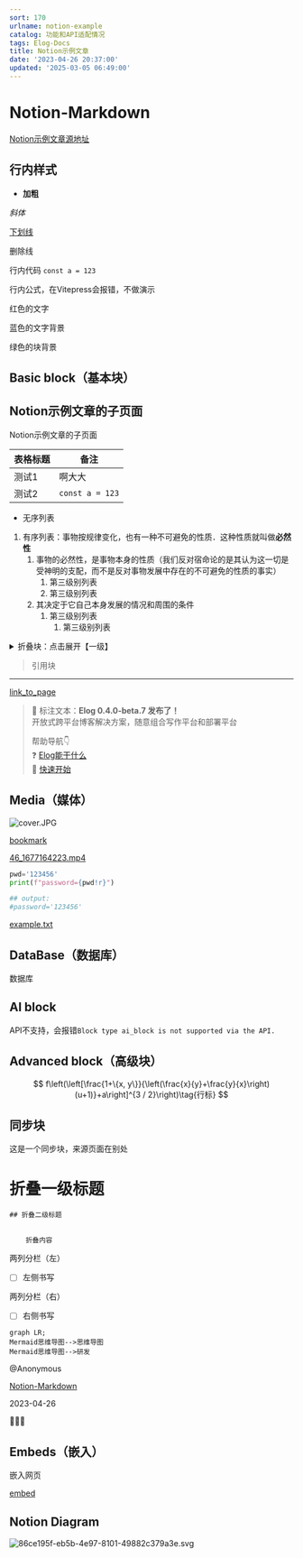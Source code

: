 ```yaml
---
sort: 170
urlname: notion-example
catalog: 功能和API适配情况
tags: Elog-Docs
title: Notion示例文章
date: '2023-04-26 20:37:00'
updated: '2025-03-05 06:49:00'
---
```


# Notion-Markdown


[Notion示例文章源地址](https://1874.notion.site/Notion-0658ee89cadf4d0e9b6adfbb1d953c70)


## 行内样式


- **加粗**


_斜体_


<u>下划线</u>


删除线


行内代码 `const a = 123`


行内公式，在Vitepress会报错，不做演示


红色的文字


蓝色的文字背景


绿色的块背景


## Basic block（基本块）


## Notion示例文章的子页面

Notion示例文章的子页面


| 表格标题 | 备注              |
| ---- | --------------- |
| 测试1  | 啊大大             |
| 测试2  | `const a = 123` |

- 无序列表
1. 有序列表：事物按规律变化，也有一种不可避免的性质．这种性质就叫做**必然性**
	1. 事物的必然性，是事物本身的性质（我们反对宿命论的是其认为这一切是受神明的支配，而不是反对事物发展中存在的不可避免的性质的事实）
		1. 第三级别列表
		2. 第三级别列表
	2. 其决定于它自己本身发展的情况和周围的条件
		1. 第三级别列表
			1. 第三级别列表
<details>
<summary>折叠块：点击展开【一级】</summary>
<details>
<summary>点击展开【二级】</summary>
<details>
<summary>点击展开【三级】</summary>

内容文本


</details>


</details>


</details>


> 引用块


---


[link_to_page](f478ef37-c82a-41f1-b7a5-9c195b043831)


> 👏 标注文本：**Elog 0.4.0-beta.7 发布了！**  
> 开放式跨平台博客解决方案，随意组合写作平台和部署平台  
>   
> 帮助导航👇  
> ❓ [Elog能干什么](https://elog.1874.cool/notion/introduce)  
> 🚀 [快速开始](https://elog.1874.cool/notion/start)


## Media（媒体）


![cover.JPG](https://image.1874.cool/elog-docs-images/10a91945736a3027f2854218fa71c659.JPG)


[bookmark](https://elog.1874.cool)


[46_1677164223.mp4](https://prod-files-secure.s3.us-west-2.amazonaws.com/13a508a2-de5b-47bc-b05f-367d31c13e36/5999649b-7796-46a0-abd4-2e17b7b607ab/46_1677164223.mp4?X-Amz-Algorithm=AWS4-HMAC-SHA256&X-Amz-Content-Sha256=UNSIGNED-PAYLOAD&X-Amz-Credential=ASIAZI2LB46677XNKL3I%2F20250304%2Fus-west-2%2Fs3%2Faws4_request&X-Amz-Date=20250304T225129Z&X-Amz-Expires=3600&X-Amz-Security-Token=IQoJb3JpZ2luX2VjEL%2F%2F%2F%2F%2F%2F%2F%2F%2F%2F%2FwEaCXVzLXdlc3QtMiJGMEQCIBzW0DTyzW4fxFz%2F%2FGKzT%2FdD7zjtniERmfUleqLTPn%2FmAiBlVbQBMiNVIcpsdKUBXiC5VH%2BcC9hw%2FVQ0AEO7ckJVmSqIBAj4%2F%2F%2F%2F%2F%2F%2F%2F%2F%2F8BEAAaDDYzNzQyMzE4MzgwNSIMFi1nra%2Fcw%2F3ZXzR9KtwDVpl%2BSeI2LIqx3pgQdNTKoKy1cvBFHmY6oek0vwizXVAw1KuYnMfpN2G4LM3%2Bk7k21GBdH%2Flpx5qAi0sdMKPC0T4DyRfKLnV0z9PO0UKNql5Bfsu3me%2BHYWmBvtNOtI5dPDP%2Fp9lZx8B5dur181PvBlYX3SPwZriHphgT%2Be%2FRXwIsRZWJgoESxB9pyjEf%2F%2BFkOlAahOC9bL0uepoae%2Fhv%2BBf%2FCBQbmlLPtSZFsJCQZLdGuYWrp4cyZ%2BDDoutWJsGaxxVSRMMi585zbDf3XRgiUINIsOuV2pm8CNPcT7G6SlzNmQJdsRQGkesbWSwpRcTJmCnTZe9PfSEs%2FN285gspbQ15A6FtHFO%2BohRpzYBJYNPLnKQGrQBapQu%2FSSL5wzIcQlEvf95WAMkyR%2B3c1h%2B03s7tnRkQIQJRfvObroaTdhXjyg1RnaEe2y4B6O60P7jXtTg7Wfs%2Bzwm9w%2Bx3aZ9yTtc%2B52f4Auegs2LqE9N9qgkp89B%2B3trVFcz2kgCTEeEerMeIoRFumVtYhb4Ynczw2oLM5iWVC5EcYdRMnROwS%2BppKU7jhEEefUQVNk670qPPmzoJ5YEml7VKY2bbLVMNVTWhsRi%2FqBtKUdXaPFUjndxtVnGn%2BmlsMSdt8lYwtf6dvgY6pgHGnDO%2BwFfRPrEeWHbISMXz7nk6Xkvxk%2F3rnqPI5zHVYmB2FxPAIxAj1zHZjK6PssCSSCmf3rdheQ7qFTcN2YqGfoOzme%2BYcn9gy6u%2FHfSQDq%2FDyydvaSztOVdMSfcpUvQCPJeY9tw9ZVI0ymCS8Tx5BfkvRxNqHEnZmn3MRSp93%2BECrgIED3FA8ZLQaWcQZseLllzTRKNle0tgST5opluIAZYmWJ%2BX&X-Amz-Signature=b79a2c663eb4f44451b8f430c019116901cc12feec2f6785877a8992f9439b5c&X-Amz-SignedHeaders=host&x-id=GetObject)


```python
pwd='123456'
print(f"password={pwd!r}")

## output:
#password='123456'
```


[example.txt](https://prod-files-secure.s3.us-west-2.amazonaws.com/13a508a2-de5b-47bc-b05f-367d31c13e36/753c8245-2aea-45de-8a5a-509c105f6236/example.txt?X-Amz-Algorithm=AWS4-HMAC-SHA256&X-Amz-Content-Sha256=UNSIGNED-PAYLOAD&X-Amz-Credential=ASIAZI2LB46677XNKL3I%2F20250304%2Fus-west-2%2Fs3%2Faws4_request&X-Amz-Date=20250304T225129Z&X-Amz-Expires=3600&X-Amz-Security-Token=IQoJb3JpZ2luX2VjEL%2F%2F%2F%2F%2F%2F%2F%2F%2F%2F%2FwEaCXVzLXdlc3QtMiJGMEQCIBzW0DTyzW4fxFz%2F%2FGKzT%2FdD7zjtniERmfUleqLTPn%2FmAiBlVbQBMiNVIcpsdKUBXiC5VH%2BcC9hw%2FVQ0AEO7ckJVmSqIBAj4%2F%2F%2F%2F%2F%2F%2F%2F%2F%2F8BEAAaDDYzNzQyMzE4MzgwNSIMFi1nra%2Fcw%2F3ZXzR9KtwDVpl%2BSeI2LIqx3pgQdNTKoKy1cvBFHmY6oek0vwizXVAw1KuYnMfpN2G4LM3%2Bk7k21GBdH%2Flpx5qAi0sdMKPC0T4DyRfKLnV0z9PO0UKNql5Bfsu3me%2BHYWmBvtNOtI5dPDP%2Fp9lZx8B5dur181PvBlYX3SPwZriHphgT%2Be%2FRXwIsRZWJgoESxB9pyjEf%2F%2BFkOlAahOC9bL0uepoae%2Fhv%2BBf%2FCBQbmlLPtSZFsJCQZLdGuYWrp4cyZ%2BDDoutWJsGaxxVSRMMi585zbDf3XRgiUINIsOuV2pm8CNPcT7G6SlzNmQJdsRQGkesbWSwpRcTJmCnTZe9PfSEs%2FN285gspbQ15A6FtHFO%2BohRpzYBJYNPLnKQGrQBapQu%2FSSL5wzIcQlEvf95WAMkyR%2B3c1h%2B03s7tnRkQIQJRfvObroaTdhXjyg1RnaEe2y4B6O60P7jXtTg7Wfs%2Bzwm9w%2Bx3aZ9yTtc%2B52f4Auegs2LqE9N9qgkp89B%2B3trVFcz2kgCTEeEerMeIoRFumVtYhb4Ynczw2oLM5iWVC5EcYdRMnROwS%2BppKU7jhEEefUQVNk670qPPmzoJ5YEml7VKY2bbLVMNVTWhsRi%2FqBtKUdXaPFUjndxtVnGn%2BmlsMSdt8lYwtf6dvgY6pgHGnDO%2BwFfRPrEeWHbISMXz7nk6Xkvxk%2F3rnqPI5zHVYmB2FxPAIxAj1zHZjK6PssCSSCmf3rdheQ7qFTcN2YqGfoOzme%2BYcn9gy6u%2FHfSQDq%2FDyydvaSztOVdMSfcpUvQCPJeY9tw9ZVI0ymCS8Tx5BfkvRxNqHEnZmn3MRSp93%2BECrgIED3FA8ZLQaWcQZseLllzTRKNle0tgST5opluIAZYmWJ%2BX&X-Amz-Signature=99521e9bc660b4ea5dd2344d6ae1a23478c8d29e7349076d261819a5d2ba2c65&X-Amz-SignedHeaders=host&x-id=GetObject)


## DataBase（数据库）


数据库


## AI block


API不支持，会报错`Block type ai_block is not supported via the API.`


## Advanced block（高级块）


$$
f\left(\left[\frac{1+\{x, y\}}{\left(\frac{x}{y}+\frac{y}{x}\right)(u+1)}+a\right]^{3 / 2}\right)\tag{行标}
$$


## 同步块


这是一个同步块，来源页面在别处


# 折叠一级标题


	## 折叠二级标题


		折叠内容


两列分栏（左）

- [ ] 左侧书写

两列分栏（右）

- [ ] 右侧书写

```mermaid
graph LR;
Mermaid思维导图-->思维导图
Mermaid思维导图-->研发
```


@Anonymous 


[Notion-Markdown](https://www.notion.so/f478ef37c82a41f1b7a59c195b043831) 


2023-04-26 


🚀🔥🐸


## Embeds（嵌入）


嵌入网页


[embed](https://elog.1874.cool)


## Notion Diagram


![86ce195f-eb5b-4e97-8101-49882c379a3e.svg](https://image.1874.cool/elog-docs-images/9cedb011330bf029cfbd301dcbe526ab.svg)


